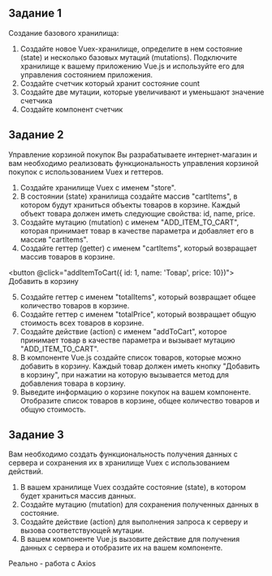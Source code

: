 ## Задание 1

Создание базового хранилища: 
1. Создайте новое Vuex-хранилище, определите в нем состояние (state) и несколько базовых мутаций (mutations). Подключите хранилище к вашему приложению Vue.js и используйте его для управления состоянием приложения.
2. Создайте счетчик который хранит состояние count
3. Создайте две мутации, которые увеличивают и уменьшают значение счетчика
4. Создайте компонент счетчик

## Задание 2

Управление корзиной покупок
Вы разрабатываете интернет-магазин и вам необходимо реализовать функциональность управления корзиной покупок с использованием Vuex и геттеров.
1. Создайте хранилище Vuex с именем "store".
2. В состоянии (state) хранилища создайте массив "cartItems", в котором будут храниться объекты товаров в корзине. Каждый объект товара должен иметь следующие свойства: id, name, price.
3. Создайте мутацию (mutation) с именем "ADD_ITEM_TO_CART", которая принимает товар в качестве параметра и добавляет его в массив "cartItems".
4. Создайте геттер (getter) с именем "cartItems", который возвращает массив товаров в корзине.

<button @click="addItemToCart({ id: 1, name: 'Товар', price: 10})">
Добавить в корзину</button>

5. Создайте геттер с именем "totalItems", который возвращает
общее количество товаров в корзине.
6. Создайте геттер с именем "totalPrice", который возвращает
общую стоимость всех товаров в корзине.
7. Создайте действие (action) с именем "addToCart", которое
принимает товар в качестве параметра и вызывает мутацию
"ADD_ITEM_TO_CART".
8. В компоненте Vue.js создайте список товаров, которые можно
добавить в корзину. Каждый товар должен иметь кнопку
"Добавить в корзину", при нажатии на которую вызывается
метод для добавления товара в корзину.
9. Выведите информацию о корзине покупок на вашем
компоненте. Отобразите список товаров в корзине, общее
количество товаров и общую стоимость.

## Задание 3

Вам необходимо создать функциональность получения данных с
сервера и сохранения их в хранилище Vuex с использованием
действий.
1. В вашем хранилище Vuex создайте состояние (state), в котором
будет храниться массив данных.
2. Создайте мутацию (mutation) для сохранения полученных
данных в состояние.
3. Создайте действие (action) для выполнения запроса к серверу и
вызова соответствующей мутации.
4. В вашем компоненте Vue.js вызовите действие для получения
данных с сервера и отобразите их на вашем компоненте.

Реально - работа с Axios

